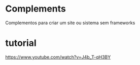 # Complements
Complementos para criar um site ou sistema sem frameworks

# tutorial

https://www.youtube.com/watch?v=J4b_T-qH3BY

